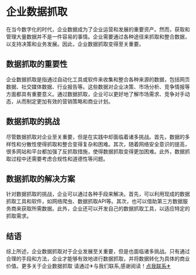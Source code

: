 # 企业数据抓取

在当今数字化的时代，企业数据成为了企业运营和发展的重要资产。然而，获取和管理大量数据并不是一件容易的事情。企业需要通过各种途径来抓取和整合数据，以支持决策和业务发展。因此，企业数据抓取变得至关重要。

## 数据抓取的重要性

企业数据抓取是指通过自动化工具或软件来收集和整合各种来源的数据，包括网页数据、社交媒体数据、行业报告等。这些数据对企业决策、市场分析、竞争情报等方面都具有重要意义。通过数据抓取，企业可以更好地了解市场需求、竞争对手动态，从而制定更加有效的营销策略和商业计划。

## 数据抓取的挑战

尽管数据抓取对企业至关重要，但是在实践中却面临着诸多挑战。首先，数据的多样性和分散性使得抓取和整合变得复杂和困难。其次，随着网络安全意识的提高，很多网站和平台都加强了反抓取措施，使得数据抓取变得更加困难。此外，数据抓取过程中还需要考虑合规性和道德性等问题。

## 数据抓取的解决方案

针对数据抓取的挑战，企业可以通过各种手段来解决。首先，可以利用现成的数据抓取工具和软件，如网络爬虫、数据抓取API等。其次，也可以借助第三方数据服务商来获取所需数据。此外，企业还可以开发自己的数据抓取工具，以适应特定的抓取需求。

## 结语

综上所述，企业数据抓取对于企业发展至关重要，但是也面临诸多挑战。只有通过合理的手段和方法，企业才能够有效地进行数据抓取，并将数据转化为具体的商业价值。更多关于企业数据抓取 请通过✈与我们联系,感谢阅读！[点我联系✈](https://bbs.k02.cc)